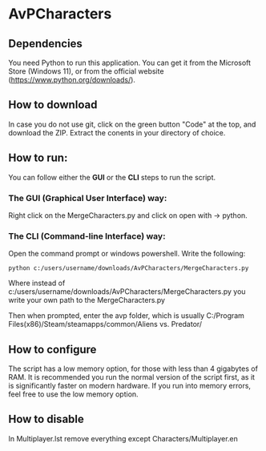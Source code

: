 # AvPCharacters

## Dependencies

You need Python to run this application. You can get it from the Microsoft Store (Windows 11), or from the official website (https://www.python.org/downloads/).

## How to download

In case you do not use git, click on the green button \"Code\" at the top, and download the ZIP. Extract the conents in your directory of choice.

## How to run:

You can follow either the **GUI** or the **CLI** steps to run the script.

### The GUI (Graphical User Interface) way:

Right click on the MergeCharacters.py and click on open with -> python.

### The CLI (Command-line Interface) way:

Open the command prompt or windows powershell. Write the following:
```
python c:/users/username/downloads/AvPCharacters/MergeCharacters.py
```
Where instead of c:/users/username/downloads/AvPCharacters/MergeCharacters.py you write your own path to the MergeCharacters.py

Then when prompted, enter the avp folder, which is usually C:/Program Files(x86)/Steam/steamapps/common/Aliens vs. Predator/

## How to configure

The script has a low memory option, for those with less than 4 gigabytes of RAM. It is recommended you run the normal version of the script first, as it is significantly faster on modern hardware. If you run into memory errors, feel free to use the low memory option.

## How to disable

In Multiplayer.lst remove everything except Characters/Multiplayer.en

